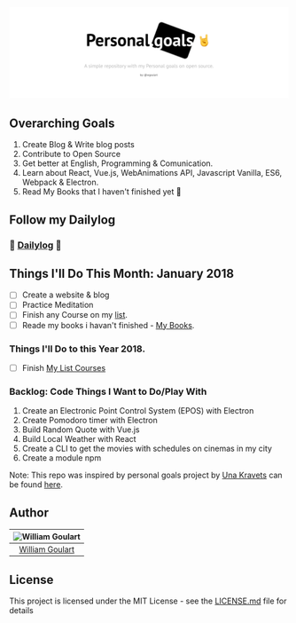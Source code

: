 ![](personal-goals-logo.png)  

## Overarching Goals

1. Create Blog & Write blog posts
2. Contribute to Open Source
3. Get better at English, Programming & Comunication.
4. Learn about React, Vue.js, WebAnimations API, Javascript Vanilla, ES6, Webpack & Electron.
5. Read My Books that I haven't finished yet 📝

## Follow my Dailylog

### 📝 [Dailylog](https://github.com/wgoulart/dailylog) :metal:

## Things I'll Do This Month: January 2018

* [ ] Create a website & blog
* [ ] Practice Meditation
* [ ] Finish any Course on my [list](courses.md).
* [ ] Reade my books i havan't finished - [My Books](books.md).

### Things I'll Do to this Year 2018.

* [ ] Finish [My List Courses](courses.md)

### Backlog: Code Things I Want to Do/Play With

1. Create an Electronic Point Control System (EPOS) with Electron
2. Create Pomodoro timer with Electron
3. Build Random Quote with Vue.js
4. Build Local Weather with React
5. Create a CLI to get the movies with schedules on cinemas in my city
6. Create a module npm

Note: This repo was inspired by personal goals project by [Una Kravets](https://twitter.com/Una)
can be found [here](https://github.com/una/personal-goals).

## Author

| ![William Goulart](https://avatars1.githubusercontent.com/u/2000986?s=120) |
| :------------------------------------------------------------------------: |
|              [William Goulart](https://github.com/wgoulart/)               |

## License  
This project is licensed under the MIT License - see the [LICENSE.md](LICENSE) file for details
